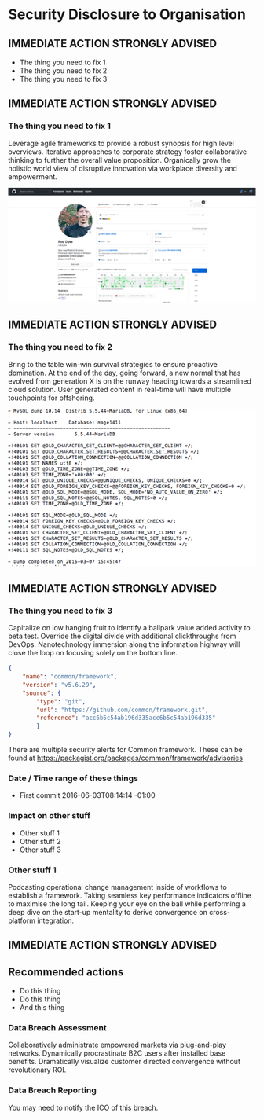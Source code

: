 # Security Disclosure to Organisation

## IMMEDIATE ACTION STRONGLY ADVISED

- The thing you need to fix 1
- The thing you need to fix 2
- The thing you need to fix 3

## IMMEDIATE ACTION STRONGLY ADVISED

### The thing you need to fix 1

Leverage agile frameworks to provide a robust synopsis for high level overviews. Iterative approaches to corporate strategy foster collaborative thinking to further the overall value proposition. Organically grow the holistic world view of disruptive innovation via workplace diversity and empowerment.

![](2021-03-22-23-00-06.png)


## IMMEDIATE ACTION STRONGLY ADVISED

### The thing you need to fix 2

Bring to the table win-win survival strategies to ensure proactive domination. At the end of the day, going forward, a new normal that has evolved from generation X is on the runway heading towards a streamlined cloud solution. User generated content in real-time will have multiple touchpoints for offshoring.

![](2021-03-22-23-01-52.png)

## IMMEDIATE ACTION STRONGLY ADVISED

### The thing you need to fix 3

Capitalize on low hanging fruit to identify a ballpark value added activity to beta test. Override the digital divide with additional clickthroughs from DevOps. Nanotechnology immersion along the information highway will close the loop on focusing solely on the bottom line.

```json
{
    "name": "common/framework",
    "version": "v5.6.29",
    "source": {
        "type": "git",
        "url": "https://github.com/common/framework.git",
        "reference": "acc6b5c54ab196d335acc6b5c54ab196d335"
        }
}
```

There are multiple security alerts for Common framework. These  can be found at https://packagist.org/packages/common/framework/advisories

### Date / Time range of these things

- First commit 2016-06-03T08:14:14 -01:00


### Impact on other stuff

- Other stuff 1
- Other stuff 2
- Other stuff 3

### Other stuff 1

Podcasting operational change management inside of workflows to establish a framework. Taking seamless key performance indicators offline to maximise the long tail. Keeping your eye on the ball while performing a deep dive on the start-up mentality to derive convergence on cross-platform integration.

## IMMEDIATE ACTION STRONGLY ADVISED

## Recommended actions

- Do this thing
- Do this thing
- And this thing


### Data Breach Assessment

Collaboratively administrate empowered markets via plug-and-play networks. Dynamically procrastinate B2C users after installed base benefits. Dramatically visualize customer directed convergence without revolutionary ROI.

### Data Breach Reporting

You may need to notify the ICO of this breach.

